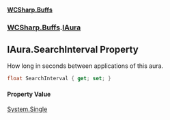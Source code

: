 #### [WCSharp\.Buffs](README.md 'README')
### [WCSharp\.Buffs](WCSharp.Buffs.md 'WCSharp\.Buffs').[IAura](WCSharp.Buffs.IAura.md 'WCSharp\.Buffs\.IAura')

## IAura\.SearchInterval Property

How long in seconds between applications of this aura\.

```csharp
float SearchInterval { get; set; }
```

#### Property Value
[System\.Single](https://learn.microsoft.com/en-us/dotnet/api/system.single 'System\.Single')